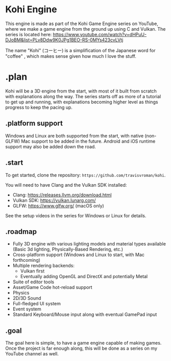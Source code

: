 # Kohi Engine

This engine is made as part of the Kohi Game Engine series on YouTube, where we make a game engine from the ground up using C and Vulkan. The series is located here: https://www.youtube.com/watch?v=dHPuU-DJoBM&list=PLv8Ddw9K0JPg1BEO-RS-0MYs423cvLVtj

The name "Kohi" (コーヒー) is a simplification of the Japanese word for "coffee" , which makes sense given how much I love the stuff.

# .plan
Kohi will be a 3D engine from the start, with most of it built from scratch with explanations along the way. The series starts off as more of a tutorial to get up and running, with explanations becoming higher level as things progress to keep the pacing up.

## .platform support
Windows and Linux are both supported from the start, with native (non-GLFW) Mac support to be added in the future. Android and iOS runtime support may also be added down the road.

## .start
To get started, clone the repository: `https://github.com/travisvroman/kohi`.

You will need to have Clang and the Vulkan SDK installed:
 - Clang: https://releases.llvm.org/download.html
 - Vulkan SDK: https://vulkan.lunarg.com/
 - GLFW: https://www.glfw.org/ (macOS only)

See the setup videos in the series for Windows or Linux for details.

## .roadmap
 - Fully 3D engine with various lighting models and material types available (Basic 3d lighting, Physically-Based Rendering, etc.)
 - Cross-platform support (Windows and Linux to start, with Mac forthcoming)
 - Multiple rendering backends:
   - Vulkan first
   - Eventually adding OpenGL and DirectX and potentially Metal
 - Suite of editor tools
 - Asset/Game Code hot-reload support
 - Physics
 - 2D/3D Sound
 - Full-fledged UI system
 - Event system
 - Standard Keyboard/Mouse input along with eventual GamePad input

## .goal
The goal here is simple, to have a game engine capable of making games. Once the project is far enough along, this will be done as a series on my YouTube channel as well.
